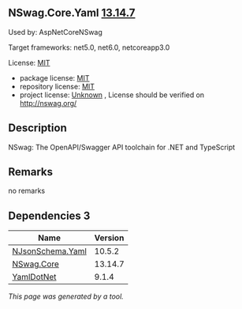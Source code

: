 NSwag.Core.Yaml [13.14.7](https://www.nuget.org/packages/NSwag.Core.Yaml/13.14.7)
--------------------

Used by: AspNetCoreNSwag

Target frameworks: net5.0, net6.0, netcoreapp3.0

License: [MIT](../../../../licenses/mit) 

- package license: [MIT](https://licenses.nuget.org/MIT) 
- repository license: [MIT](https://github.com/RicoSuter/NSwag.git) 
- project license: [Unknown](http://nswag.org/) , License should be verified on http://nswag.org/

Description
-----------
NSwag: The OpenAPI/Swagger API toolchain for .NET and TypeScript

Remarks
-----------
no remarks


Dependencies 3
-----------

|Name|Version|
|----------|:----|
|[NJsonSchema.Yaml](../../../../packages/nuget.org/njsonschema.yaml/10.5.2)|10.5.2|
|[NSwag.Core](../../../../packages/nuget.org/nswag.core/13.14.7)|13.14.7|
|[YamlDotNet](../../../../packages/nuget.org/yamldotnet/9.1.4)|9.1.4|

*This page was generated by a tool.*